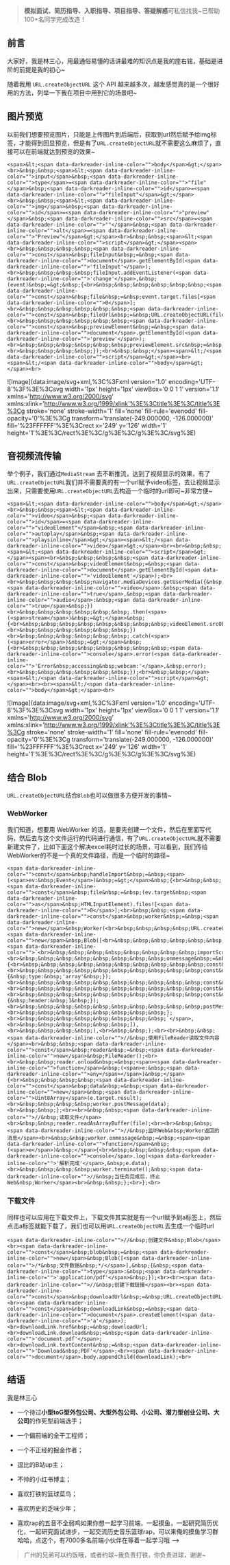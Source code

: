 > **模拟面试、简历指导、入职指导、项目指导、答疑解惑**可私信找我~已帮助100+名同学完成改造！

## 前言

大家好，我是林三心，用最通俗易懂的话讲最难的知识点是我的座右铭，基础是进阶的前提是我的初心~

随着我用 `URL.createObjectURL` 这个 API 越来越多次，越发感觉真的是一个很好用的方法，列举一下我在项目中用到它的场景吧~

## 图片预览

以前我们想要预览图片，只能是上传图片到后端后，获取到url然后赋予给img标签，才能得到回显预览，但是有了`URL.createObjectURL`就不需要这么麻烦了，直接可以在前端就达到预览的效果~

```
<span>&lt;<span data-darkreader-inline-color="">body</span>&gt;</span><br>&nbsp;&nbsp;<span>&lt;<span data-darkreader-inline-color="">input</span>&nbsp;<span data-darkreader-inline-color="">type</span>=<span data-darkreader-inline-color="">"file"</span>&nbsp;<span data-darkreader-inline-color="">id</span>=<span data-darkreader-inline-color="">"fileInput"</span>&gt;</span><br>&nbsp;&nbsp;<span>&lt;<span data-darkreader-inline-color="">img</span>&nbsp;<span data-darkreader-inline-color="">id</span>=<span data-darkreader-inline-color="">"preview"</span>&nbsp;<span data-darkreader-inline-color="">src</span>=<span data-darkreader-inline-color="">""</span>&nbsp;<span data-darkreader-inline-color="">alt</span>=<span data-darkreader-inline-color="">"Preview"</span>&gt;</span><br>&nbsp;&nbsp;<span>&lt;<span data-darkreader-inline-color="">script</span>&gt;</span><span><br>&nbsp;&nbsp;&nbsp;&nbsp;<span data-darkreader-inline-color="">const</span>&nbsp;fileInput&nbsp;=&nbsp;<span data-darkreader-inline-color="">document</span>.getElementById(<span data-darkreader-inline-color="">'fileInput'</span>);<br>&nbsp;&nbsp;&nbsp;&nbsp;fileInput.addEventListener(<span data-darkreader-inline-color="">'change'</span>,&nbsp;(event)&nbsp;=&gt;&nbsp;{<br>&nbsp;&nbsp;&nbsp;&nbsp;&nbsp;&nbsp;<span data-darkreader-inline-color="">const</span>&nbsp;file&nbsp;=&nbsp;event.target.files[<span data-darkreader-inline-color="">0</span>];<br>&nbsp;&nbsp;&nbsp;&nbsp;&nbsp;&nbsp;<span data-darkreader-inline-color="">const</span>&nbsp;fileUrl&nbsp;=&nbsp;URL.createObjectURL(file);<br>&nbsp;&nbsp;&nbsp;&nbsp;&nbsp;&nbsp;<span data-darkreader-inline-color="">const</span>&nbsp;previewElement&nbsp;=&nbsp;<span data-darkreader-inline-color="">document</span>.getElementById(<span data-darkreader-inline-color="">'preview'</span>);<br>&nbsp;&nbsp;&nbsp;&nbsp;&nbsp;&nbsp;previewElement.src&nbsp;=&nbsp;fileUrl;<br>&nbsp;&nbsp;&nbsp;&nbsp;});<br>&nbsp;&nbsp;</span><span>&lt;/<span data-darkreader-inline-color="">script</span>&gt;</span><br><span>&lt;/<span data-darkreader-inline-color="">body</span>&gt;</span><br>
```

![Image](data:image/svg+xml,%3C%3Fxml version='1.0' encoding='UTF-8'%3F%3E%3Csvg width='1px' height='1px' viewBox='0 0 1 1' version='1.1' xmlns='http://www.w3.org/2000/svg' xmlns:xlink='http://www.w3.org/1999/xlink'%3E%3Ctitle%3E%3C/title%3E%3Cg stroke='none' stroke-width='1' fill='none' fill-rule='evenodd' fill-opacity='0'%3E%3Cg transform='translate(-249.000000, -126.000000)' fill='%23FFFFFF'%3E%3Crect x='249' y='126' width='1' height='1'%3E%3C/rect%3E%3C/g%3E%3C/g%3E%3C/svg%3E)

## 音视频流传输

举个例子，我们通过`MediaStream` 去不断推流，达到了视频显示的效果，有了`URL.createObjectURL`我们并不需要真的有一个url赋予video标签，去让视频显示出来，只需要使用`URL.createObjectURL`去构造一个临时的url即可~非常方便~

```
<span>&lt;<span data-darkreader-inline-color="">body</span>&gt;</span><br>&nbsp;&nbsp;<span>&lt;<span data-darkreader-inline-color="">video</span>&nbsp;<span data-darkreader-inline-color="">id</span>=<span data-darkreader-inline-color="">"videoElement"</span>&nbsp;<span data-darkreader-inline-color="">autoplay</span>&nbsp;<span data-darkreader-inline-color="">playsinline</span>&gt;</span><span>&lt;/<span data-darkreader-inline-color="">video</span>&gt;</span><br><br>&nbsp;&nbsp;<span>&lt;<span data-darkreader-inline-color="">script</span>&gt;</span><span><br>&nbsp;&nbsp;&nbsp;&nbsp;<span data-darkreader-inline-color="">const</span>&nbsp;videoElement&nbsp;=&nbsp;<span data-darkreader-inline-color="">document</span>.getElementById(<span data-darkreader-inline-color="">'videoElement'</span>);<br><br>&nbsp;&nbsp;&nbsp;&nbsp;navigator.mediaDevices.getUserMedia({&nbsp;<span data-darkreader-inline-color="">video</span>:&nbsp;<span data-darkreader-inline-color="">true</span>,&nbsp;<span data-darkreader-inline-color="">audio</span>:&nbsp;<span data-darkreader-inline-color="">true</span>&nbsp;})<br>&nbsp;&nbsp;&nbsp;&nbsp;&nbsp;&nbsp;.then(<span>(<span>stream</span>)&nbsp;=&gt;</span>&nbsp;{<br>&nbsp;&nbsp;&nbsp;&nbsp;&nbsp;&nbsp;&nbsp;&nbsp;videoElement.srcObject&nbsp;=&nbsp;stream;<br>&nbsp;&nbsp;&nbsp;&nbsp;&nbsp;&nbsp;})<br>&nbsp;&nbsp;&nbsp;&nbsp;&nbsp;&nbsp;.catch(<span>(<span>error</span>)&nbsp;=&gt;</span>&nbsp;{<br>&nbsp;&nbsp;&nbsp;&nbsp;&nbsp;&nbsp;&nbsp;&nbsp;<span data-darkreader-inline-color="">console</span>.error(<span data-darkreader-inline-color="">'Error&nbsp;accessing&nbsp;webcam:'</span>,&nbsp;error);<br>&nbsp;&nbsp;&nbsp;&nbsp;&nbsp;&nbsp;});<br>&nbsp;&nbsp;</span><span>&lt;/<span data-darkreader-inline-color="">script</span>&gt;</span><br><br><span>&lt;/<span data-darkreader-inline-color="">body</span>&gt;</span><br>
```

![Image](data:image/svg+xml,%3C%3Fxml version='1.0' encoding='UTF-8'%3F%3E%3Csvg width='1px' height='1px' viewBox='0 0 1 1' version='1.1' xmlns='http://www.w3.org/2000/svg' xmlns:xlink='http://www.w3.org/1999/xlink'%3E%3Ctitle%3E%3C/title%3E%3Cg stroke='none' stroke-width='1' fill='none' fill-rule='evenodd' fill-opacity='0'%3E%3Cg transform='translate(-249.000000, -126.000000)' fill='%23FFFFFF'%3E%3Crect x='249' y='126' width='1' height='1'%3E%3C/rect%3E%3C/g%3E%3C/g%3E%3C/svg%3E)

## 结合 Blob

`URL.createObjectURL`结合`Blob`也可以做很多方便开发的事情~

### WebWorker

我们知道，想要用 WebWorker 的话，是要先创建一个文件，然后在里面写代码，然后去与这个文件运行的代码进行通信，有了`URL.createObjectURL`就不需要新建文件了，比如下面这个解决excel耗时过长的场景，可以看到，我们传给WebWorker的不是一个真的文件路径，而是一个临时的路径~

```
<span data-darkreader-inline-color="">const</span>&nbsp;handleImport&nbsp;=&nbsp;<span>(<span>ev:&nbsp;Event</span>)&nbsp;=&gt;</span>&nbsp;{<br>&nbsp;&nbsp;<span data-darkreader-inline-color="">const</span>&nbsp;file&nbsp;=&nbsp;(ev.target&nbsp;<span data-darkreader-inline-color="">as</span>&nbsp;HTMLInputElement).files![<span data-darkreader-inline-color="">0</span>];<br>&nbsp;&nbsp;<span data-darkreader-inline-color="">const</span>&nbsp;worker&nbsp;=&nbsp;<span data-darkreader-inline-color="">new</span>&nbsp;Worker(<br>&nbsp;&nbsp;&nbsp;&nbsp;URL.createObjectURL(<br>&nbsp;&nbsp;&nbsp;&nbsp;&nbsp;&nbsp;<span data-darkreader-inline-color="">new</span>&nbsp;Blob([<br>&nbsp;&nbsp;&nbsp;&nbsp;&nbsp;&nbsp;&nbsp;&nbsp;<span data-darkreader-inline-color="">`<br>&nbsp;&nbsp;&nbsp;&nbsp;&nbsp;&nbsp;&nbsp;&nbsp;importScripts('https://cdnjs.cloudflare.com/ajax/libs/xlsx/0.16.4/xlsx.full.min.js');<br>&nbsp;&nbsp;&nbsp;&nbsp;&nbsp;&nbsp;&nbsp;&nbsp;onmessage&nbsp;=&nbsp;function(e)&nbsp;{<br>&nbsp;&nbsp;&nbsp;&nbsp;&nbsp;&nbsp;&nbsp;&nbsp;&nbsp;&nbsp;const&nbsp;fileData&nbsp;=&nbsp;e.data;<br>&nbsp;&nbsp;&nbsp;&nbsp;&nbsp;&nbsp;&nbsp;&nbsp;&nbsp;&nbsp;const&nbsp;workbook&nbsp;=&nbsp;XLSX.read(fileData,&nbsp;{&nbsp;type:&nbsp;'array'&nbsp;});<br>&nbsp;&nbsp;&nbsp;&nbsp;&nbsp;&nbsp;&nbsp;&nbsp;&nbsp;&nbsp;const&nbsp;sheetName&nbsp;=&nbsp;workbook.SheetNames[0];<br>&nbsp;&nbsp;&nbsp;&nbsp;&nbsp;&nbsp;&nbsp;&nbsp;&nbsp;&nbsp;const&nbsp;sheet&nbsp;=&nbsp;workbook.Sheets[sheetName];<br>&nbsp;&nbsp;&nbsp;&nbsp;&nbsp;&nbsp;&nbsp;&nbsp;&nbsp;&nbsp;const&nbsp;data&nbsp;=&nbsp;XLSX.utils.sheet_to_json(sheet,&nbsp;{&nbsp;header:&nbsp;1&nbsp;});<br>&nbsp;&nbsp;&nbsp;&nbsp;&nbsp;&nbsp;&nbsp;&nbsp;&nbsp;&nbsp;postMessage(data);<br>&nbsp;&nbsp;&nbsp;&nbsp;&nbsp;&nbsp;&nbsp;&nbsp;};<br>&nbsp;&nbsp;&nbsp;&nbsp;&nbsp;&nbsp;&nbsp;&nbsp;`</span>,<br>&nbsp;&nbsp;&nbsp;&nbsp;&nbsp;&nbsp;]),<br>&nbsp;&nbsp;&nbsp;&nbsp;),<br>&nbsp;&nbsp;);<br><br>&nbsp;&nbsp;<span data-darkreader-inline-color="">//&nbsp;使用FileReader读取文件内容</span><br>&nbsp;&nbsp;<span data-darkreader-inline-color="">const</span>&nbsp;reader&nbsp;=&nbsp;<span data-darkreader-inline-color="">new</span>&nbsp;FileReader();<br><br>&nbsp;&nbsp;reader.onload&nbsp;=&nbsp;<span><span data-darkreader-inline-color="">function</span>&nbsp;(<span>e:&nbsp;<span data-darkreader-inline-color="">any</span></span>)&nbsp;</span>{<br>&nbsp;&nbsp;&nbsp;&nbsp;<span data-darkreader-inline-color="">const</span>&nbsp;data&nbsp;=&nbsp;<span data-darkreader-inline-color="">new</span>&nbsp;<span data-darkreader-inline-color="">Uint8Array</span>(e.target.result);<br>&nbsp;&nbsp;&nbsp;&nbsp;worker.postMessage(data);<br>&nbsp;&nbsp;};<br><br>&nbsp;&nbsp;<span data-darkreader-inline-color="">//&nbsp;读取文件</span><br>&nbsp;&nbsp;reader.readAsArrayBuffer(file);<br><br>&nbsp;&nbsp;<span data-darkreader-inline-color="">//&nbsp;监听Web&nbsp;Worker返回的消息</span><br>&nbsp;&nbsp;worker.onmessage&nbsp;=&nbsp;<span><span data-darkreader-inline-color="">function</span>&nbsp;(<span>e</span>)&nbsp;</span>{<br>&nbsp;&nbsp;&nbsp;&nbsp;<span data-darkreader-inline-color="">console</span>.log(<span data-darkreader-inline-color="">'解析完成'</span>,&nbsp;e.data);<br>&nbsp;&nbsp;&nbsp;&nbsp;worker.terminate();&nbsp;<span data-darkreader-inline-color="">//&nbsp;当任务完成后，终止Web&nbsp;Worker</span><br>&nbsp;&nbsp;};<br>};<br>
```

### 下载文件

同样也可以应用在下载文件上，下载文件其实就是有一个url赋予到a标签上，然后点击a标签就能下载了，我们也可以用`URL.createObjectURL`去生成一个临时url

```
<span data-darkreader-inline-color="">//&nbsp;创建文件&nbsp;Blob</span><br><span data-darkreader-inline-color="">const</span>&nbsp;blob&nbsp;=&nbsp;<span data-darkreader-inline-color="">new</span>&nbsp;Blob([<span data-darkreader-inline-color="">/*&nbsp;文件数据&nbsp;*/</span>],&nbsp;{&nbsp;<span data-darkreader-inline-color="">type</span>:&nbsp;<span data-darkreader-inline-color="">'application/pdf'</span>&nbsp;});<br><br><span data-darkreader-inline-color="">//&nbsp;创建下载链接</span><br><span data-darkreader-inline-color="">const</span>&nbsp;downloadUrl&nbsp;=&nbsp;URL.createObjectURL(blob);<br><span data-darkreader-inline-color="">const</span>&nbsp;downloadLink&nbsp;=&nbsp;<span data-darkreader-inline-color="">document</span>.createElement(<span data-darkreader-inline-color="">'a'</span>);<br>downloadLink.href&nbsp;=&nbsp;downloadUrl;<br>downloadLink.download&nbsp;=&nbsp;<span data-darkreader-inline-color="">'document.pdf'</span>;<br>downloadLink.textContent&nbsp;=&nbsp;<span data-darkreader-inline-color="">'Download&nbsp;PDF'</span>;<br><span data-darkreader-inline-color="">document</span>.body.appendChild(downloadLink);<br>
```

## 结语

我是林三心

-   一个待过**小型toG型外包公司、大型外包公司、小公司、潜力型创业公司、大公司**的作死型前端选手；
    
-   一个偏前端的全干工程师；
    
-   一个不正经的掘金作者；
    
-   逗比的B站up主；
    
-   不帅的小红书博主；
    
-   喜欢打铁的篮球菜鸟；
    
-   喜欢历史的乏味少年；
    
-   喜欢rap的五音不全弱鸡如果你想一起学习前端，一起摸鱼，一起研究简历优化，一起研究面试进步，一起交流历史音乐篮球rap，可以来俺的摸鱼学习群哈哈，点这个，有7000多名前端小伙伴在等着一起学习哦 --> 
    

> 广州的兄弟可以约饭哦，或者约球~我负责打铁，你负责进球，谢谢~